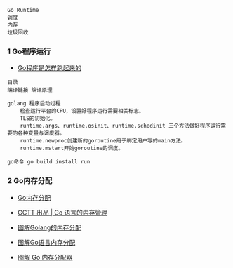```
Go Runtime 
调度
内存
垃圾回收
```


### 1 Go程序运行

- [Go程序是怎样跑起来的](https://mp.weixin.qq.com/s?__biz=MjM5MDUwNTQwMQ==&mid=2257483812&idx=1&sn=3bc022cc699e24c0639e9ca6b321d552&chksm=a53918f2924e91e488c786c308353ee963df3e1bccb577bc9b03dd94f9551e4172401133becd&mpshare=1&scene=1&srcid=&key=7cdbdfe8ad7a4f033b81a92ec2bd7f51852fbcd0f8d8ea6174a902f647987fc4758d549b33ce9ea01378b0e738eed733e1146f08a46ba77094ff5aec49863940a57706423a5089d04f7710dd4b5b8a14&ascene=1&uin=MjY4NDk3MzYyNA%3D%3D&devicetype=Windows+10&version=62060833&lang=zh_CN&pass_ticket=H1Nq4dQ32l0py0NQyZ1JF1W2%2BIR8byLvnRK5tMaSFCxEkukPTZnfZztLOGnbywjd)

```
目录
编译链接 编译原理

golang 程序启动过程
    检查运行平台的CPU，设置好程序运行需要相关标志。
    TLS的初始化。
    runtime.args、runtime.osinit、runtime.schedinit 三个方法做好程序运行需要的各种变量与调度器。
    runtime.newproc创建新的goroutine用于绑定用户写的main方法。
    runtime.mstart开始goroutine的调度。

go命令 go build install run
```
### 2 Go内存分配

- [Go内存分配](https://mp.weixin.qq.com/s?__biz=MjM5MDUwNTQwMQ==&mid=2257483812&idx=1&sn=3bc022cc699e24c0639e9ca6b321d552&chksm=a53918f2924e91e488c786c308353ee963df3e1bccb577bc9b03dd94f9551e4172401133becd&mpshare=1&scene=1&srcid=&key=7cdbdfe8ad7a4f033b81a92ec2bd7f51852fbcd0f8d8ea6174a902f647987fc4758d549b33ce9ea01378b0e738eed733e1146f08a46ba77094ff5aec49863940a57706423a5089d04f7710dd4b5b8a14&ascene=1&uin=MjY4NDk3MzYyNA%3D%3D&devicetype=Windows+10&version=62060833&lang=zh_CN&pass_ticket=H1Nq4dQ32l0py0NQyZ1JF1W2%2BIR8byLvnRK5tMaSFCxEkukPTZnfZztLOGnbywjd)

- [GCTT 出品 | Go 语言的内存管理](https://mp.weixin.qq.com/s/Rm5kILm1EgDGisk-L0LDIg)

- [图解Golang的内存分配](https://mp.weixin.qq.com/s/pbwCYFEESkILGIJVqnNaLA)

- [图解Go语言内存分配](https://mp.weixin.qq.com/s/Hm8egXrdFr5c4-v--VFOtg)

- [图解 Go 内存分配器](https://mp.weixin.qq.com/s/3jmMexGYY4ww_urSZ36vVQ)
